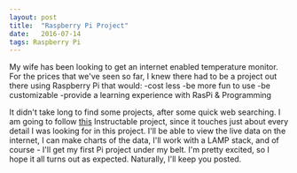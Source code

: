```yaml
---
layout: post
title:  "Raspberry Pi Project"
date:   2016-07-14
tags: Raspberry Pi
---
```

My wife has been looking to get an internet enabled temperature monitor. For the prices that we've seen so far, I knew there had to be a project out there using Raspberry Pi that would:
-cost less
-be more fun to use
-be customizable
-provide a learning experience with RasPi & Programming

It didn't take long to find some projects, after some quick web searching. I am going to follow [this][instructable] Instructable project, since it touches just about every detail I was looking for in this project. I'll be able to view the live data on the internet, I can make charts of the data, I'll work with a LAMP stack, and of course - I'll get my first Pi project under my belt. I'm pretty excited, so I hope it all turns out as expected. Naturally, I'll keep you posted.

[instructable]: http://http://www.instructables.com/id/Raspberry-Pi-Temperature-Humidity-Network-Monitor/
